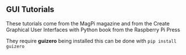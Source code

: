 ## GUI Tutorials
These tutorials come from the MagPi magazine and from the Create Graphical User Interfaces with Python book from the Raspberry Pi Press

They require **guizero** being installed
this can be done with
`pip install guizero`